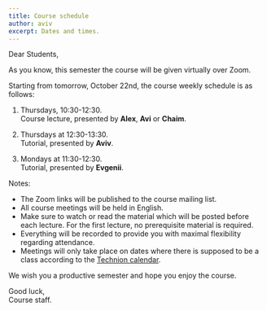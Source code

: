 ```yaml
---
title: Course schedule
author: aviv
excerpt: Dates and times.
---
```


Dear Students,

As you know, this semester the course will be given virtually over Zoom.

Starting from tomorrow, October 22nd, the course weekly schedule is as follows:

1. Thursdays, 10:30-12:30.  
   Course lecture, presented by **Alex**, **Avi** or **Chaim**.

1. Thursdays at 12:30-13:30.  
   Tutorial, presented by **Aviv**.

1. Mondays at 11:30-12:30.  
   Tutorial, presented by **Evgenii**.

Notes:
- The Zoom links will be published to the course mailing list.
- All course meetings will be held in English.
- Make sure to watch or read the material which will be posted before each
  lecture. For the first lecture, no prerequisite material is required.
- Everything will be recorded to provide you with maximal flexibility regarding attendance.
- Meetings will only take place on dates where there is supposed
  to be a class according to the [Technion calendar](https://www.admin.technion.ac.il/dpcalendar/).

We wish you a productive semester and hope you enjoy the course.

Good luck,  
Course staff.
